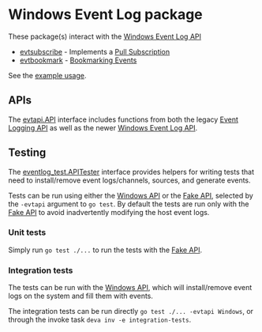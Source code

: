 # Windows Event Log package

These package(s) interact with the [Windows Event Log API](https://learn.microsoft.com/en-us/windows/win32/wes/windows-event-log)

* [evtsubscribe](subscription) - Implements a [Pull Subscription](https://learn.microsoft.com/en-us/windows/win32/wes/subscribing-to-events#pull-subscriptions)
* [evtbookmark](bookmark) - [Bookmarking Events](https://learn.microsoft.com/en-us/windows/win32/wes/bookmarking-events)

See the [example usage](example_test.go).

## APIs

The [evtapi.API](api) interface includes functions from both the legacy [Event Logging API](https://learn.microsoft.com/en-us/windows/win32/eventlog/event-logging) as well as the newer [Windows Event Log API](https://learn.microsoft.com/en-us/windows/win32/wes/windows-event-log).


## Testing

The [eventlog_test.APITester](test) interface provides helpers for writing tests that need to install/remove event logs/channels, sources, and generate events.

Tests can be run using either the [Windows API](api/windows) or the [Fake API](api/fake), selected by the `-evtapi` argument to `go test`. By default the tests are run only with the [Fake API](api/fake) to avoid inadvertently modifying the host event logs.

### Unit tests

Simply run `go test ./...` to run the tests with the [Fake API](api/fake).

### Integration tests

The tests can be run with the [Windows API](api/windows), which will install/remove event logs on the system and fill them with events.

The integration tests can be run directly `go test ./... -evtapi Windows`, or through the invoke task `deva inv -e integration-tests`.

